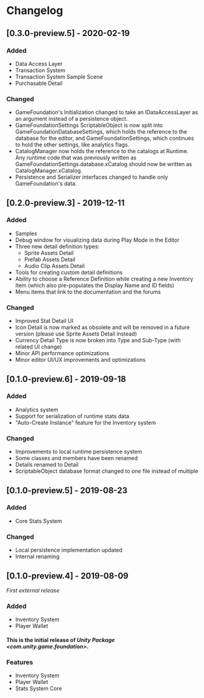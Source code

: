 # Changelog

## [0.3.0-preview.5] - 2020-02-19

### Added

* Data Access Layer
* Transaction System
* Transaction System Sample Scene
* Purchasable Detail

### Changed

* GameFoundation's Initialization changed to take an IDataAccessLayer as an argument instead of a persistence object.
* GameFoundationSettings ScriptableObject is now split into GameFoundationDatabaseSettings, which holds the reference to the database for the editor, and GameFoundationSettings, which continues to hold the other settings, like analytics flags.
* CatalogManager now holds the reference to the catalogs at Runtime. Any runtime code that was previously written as GameFoundationSettings.database.xCatalog should now be written as CatalogManager.xCatalog.
* Persistence and Serializer interfaces changed to handle only GameFoundation's data.

## [0.2.0-preview.3] - 2019-12-11

### Added

* Samples
* Debug window for visualizing data during Play Mode in the Editor
* Three new detail definition types:
  * Sprite Assets Detail
  * Prefab Assets Detail
  * Audio Clip Assets Detail
* Tools for creating custom detail definitions
* Ability to choose a Reference Definition while creating a new Inventory Item (which also pre-populates the Display Name and ID fields)
* Menu items that link to the documentation and the forums

### Changed

* Improved Stat Detail UI
* Icon Detail is now marked as obsolete and will be removed in a future version (please use Sprite Assets Detail instead)
* Currency Detail Type is now broken into Type and Sub-Type (with related UI change)
* Minor API performance optimizations
* Minor editor UI/UX improvements and optimizations

## [0.1.0-preview.6] - 2019-09-18

### Added

* Analytics system
* Support for serialization of runtime stats data
* "Auto-Create Instance" feature for the Inventory system

### Changed

* Improvements to local runtime persistence system
* Some classes and members have been renamed
* Details renamed to Detail
* ScriptableObject database format changed to one file instead of multiple

## [0.1.0-preview.5] - 2019-08-23

### Added

* Core Stats System

### Changed

* Local persistence implementation updated
* Internal renaming

## [0.1.0-preview.4] - 2019-08-09

_First external release_

### Added

* Inventory System
* Player Wallet

#### This is the initial release of *Unity Package \<com.unity.game.foundation\>*.

### Features

* Inventory System
* Player Wallet
* Stats System Core
